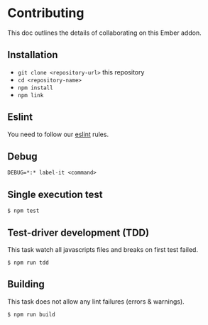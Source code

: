 # Contributing

This doc outlines the details of collaborating on this Ember addon.

## Installation

* `git clone <repository-url>` this repository
* `cd <repository-name>`
* `npm install`
* `npm link`

## Eslint

You need to follow our [eslint](https://github.com/BBVAEngineering/javascript/tree/master/eslint-config-bbva) rules.

## Debug

```
DEBUG=*:* label-it <command>
```

## Single execution test

```
$ npm test
```

## Test-driver development (TDD)

This task watch all javascripts files and breaks on first test failed.

```
$ npm run tdd
```

## Building

This task does not allow any lint failures (errors & warnings).

```
$ npm run build
```
